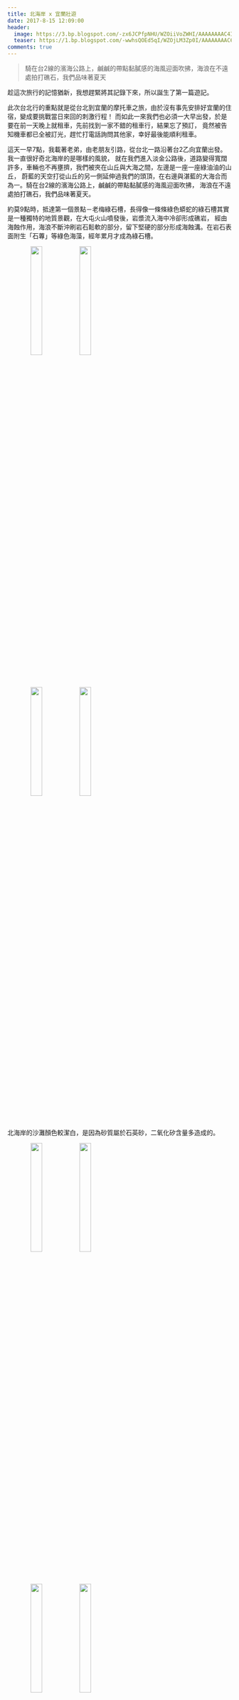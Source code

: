```yaml
---
title: 北海岸 x 宜蘭壯遊
date: 2017-8-15 12:09:00
header:
  image: https://3.bp.blogspot.com/-zx6JCPfpNHU/WZOiiVoZWHI/AAAAAAAAC4I/84D0mx2tuwMwqdtrQPGdcx64_o7bI51EwCKgBGAs/s1600/DSC_0339.JPG
  teaser: https://1.bp.blogspot.com/-wwhsQOEd5qI/WZOjLM3Zp0I/AAAAAAAAC6A/PjkTtkcn90ki_rKXX1kBNPcBkV3g_i7hACKgBGAs/s1600/DSC_0328.JPG
comments: true
---
```


>騎在台2線的濱海公路上，鹹鹹的帶點黏膩感的海風迎面吹拂，海浪在不遠處拍打礁石，我們品味著夏天

趁這次旅行的記憶猶新，我想趕緊將其記錄下來，所以誕生了第一篇遊記。

此次台北行的重點就是從台北到宜蘭的摩托車之旅，由於沒有事先安排好宜蘭的住宿，變成要挑戰當日來回的刺激行程！
而如此一來我們也必須一大早出發，於是要在前一天晚上就租車，先前找到一家不錯的租車行，結果忘了預訂，
竟然被告知機車都已全被訂光，趕忙打電話詢問其他家，幸好最後能順利租車。

這天一早7點，我載著老弟，由老朋友引路，從台北一路沿著台2乙向宜蘭出發。我一直很好奇北海岸的是哪樣的風貌，
就在我們進入淡金公路後，道路變得寬闊許多，車輛也不再壅擠，我們被夾在山丘與大海之間，左邊是一座一座綠油油的山丘，
蔚藍的天空打從山丘的另一側延伸過我們的頭頂，在右邊與湛藍的大海合而為一。騎在台2線的濱海公路上，鹹鹹的帶點黏膩感的海風迎面吹拂，
海浪在不遠處拍打礁石，我們品味著夏天。

約莫9點時，抵達第一個景點－老梅綠石槽，長得像一條條綠色蟒蛇的綠石槽其實是一種獨特的地質景觀，在大屯火山噴發後，岩漿流入海中冷卻形成礁岩，
經由海蝕作用，海浪不斷沖刷岩石鬆軟的部分，留下堅硬的部分形成海蝕溝。在岩石表面附生「石蓴」等綠色海藻，經年累月才成為綠石槽。

<figure class="half">
    <img src="https://2.bp.blogspot.com/-Q-XbkA86dN4/WZOjhdinDII/AAAAAAAAC7I/woiPHtr5HIMdr7GWgMNAU_spl1JATisfACKgBGAs/s1600/DSC_0312.JPG" height="25%" width="25%">
    <img src="https://1.bp.blogspot.com/-tpiHSxDElew/WZOjhUAmtRI/AAAAAAAAC7I/BSVR6QDcnzUPO-LbJwnDKKJv6pZ0NH52wCKgBGAs/s1600/DSC_0314.JPG" height="25%" width="25%">
</figure>
<figure class="half">
    <img src="https://1.bp.blogspot.com/-tLr8VySNseg/WZOjheUZToI/AAAAAAAAC7I/uZAB2Xsi4tk5fKZGtJNqb7aDXe4jzkL6QCKgBGAs/s1600/DSC_0315.JPG" height="25%" width="25%">
    <img src="https://4.bp.blogspot.com/-IU6Uv_zWdbc/WZOjhXPt5eI/AAAAAAAAC7I/mAbffZ6g90UjlBLMVdQZK8Yj1KvuzkQLgCKgBGAs/s1600/DSC_0317.JPG" height="25%" width="25%">
</figure>

北海岸的沙灘顏色較潔白，是因為砂質屬於石英砂，二氧化矽含量多造成的。

<figure class="half">
    <img src="https://4.bp.blogspot.com/-gEzKw7xJ-sY/WZOjhfDPIsI/AAAAAAAAC7I/cxvdNmT1gW82uA7o00kfoGoGPn3CVjRgQCKgBGAs/s1600/DSC_0321.JPG" height="25%" width="25%">
    <img src="https://3.bp.blogspot.com/-8-lHkpkuW-U/WZOjhR2-CoI/AAAAAAAAC7I/H8UlG8v9fsEjdPyMB2TJaBuCN85DIf_rQCKgBGAs/s1600/DSC_0324.JPG" height="25%" width="25%">
</figure>
<figure class="half">
    <img src="https://4.bp.blogspot.com/-mcMDNq9BiQc/WZOjheNZqRI/AAAAAAAAC7I/Q2rMv_B67x4gxINCjbh-Ub-9U8-N_CgsQCKgBGAs/s1600/DSC_0325.JPG" height="25%" width="25%">
    <img src="https://4.bp.blogspot.com/-Rb7fXlf_aKA/WZOjhXZj2AI/AAAAAAAAC7I/hQ-O9CfMA-IDJh7R6fBDJ2hDkxkHZ-8UgCKgBGAs/s1600/DSC_0326.JPG" height="25%" width="25%">
</figure>
<figure class="half">
    <img src="https://3.bp.blogspot.com/-ZLDdRQ7hVN8/WZOjhajDWcI/AAAAAAAAC7I/JEl_M4bFo9AersRgblm0Q5YR_VimscSswCKgBGAs/s1600/DSC_0328.JPG" height="25%" width="25%">
    <img src="https://2.bp.blogspot.com/-yXb0ufZ5_Pw/WZOjhZuiH6I/AAAAAAAAC7I/RrInUAP08S8GJQGSLN_lV_CIRnZ8tbz1QCKgBGAs/s1600/DSC_0331.JPG" height="25%" width="25%">
</figure>

在這種艷陽高照的上午，應該除了我們這三個瘋子之外沒有人會來這裡吧，但換個方式想，等於我們包下整片純淨沙灘！

<figure class="half">
    <img src="https://2.bp.blogspot.com/-a7TxFpJmzCw/WZOjhfjRKPI/AAAAAAAAC7I/QUivITrewhE4QOF0RQ6Nl9AfaWln_cXkACKgBGAs/s1600/DSC_0332.JPG" height="25%" width="25%">
    <img src="https://4.bp.blogspot.com/-yi7t0ilc-JQ/WZOjhcxAM6I/AAAAAAAAC7I/1sVylyJfzbQTPtLBWqOmSbXknEyZjl12ACKgBGAs/s1600/DSC_0333.JPG" height="25%" width="25%">
</figure>
<div class="left">
    <div class="div1"></div><img src="https://3.bp.blogspot.com/-C7n7rlGVaog/WZOkecNXTDI/AAAAAAAAC-Q/bR3kH_k4Q8QEMHyjkOvWLFnXRAIRMJe1gCKgBGAs/s1600/DSC_0319.JPG" height="25%" width="25%">
    <div class="div2"><img src="https://3.bp.blogspot.com/-W2vQi5nviCs/WZOkeXl7glI/AAAAAAAAC-Q/TaKup0ngEmcScj9rRzIp3D_JRzSVwm1CQCKgBGAs/s1600/DSC_0313.JPG" height="25%" width="25%"></div>
    </div>
    <div class="div3"><img src="https://4.bp.blogspot.com/-LeS_R2rHI6U/WZOkeXXYNYI/AAAAAAAAC-Q/p44jgxedyEMrbJgWjs0CicEAw9ty4qDSgCKgBGAs/s1600/DSC_0330.JPG" height="25%" width="25%"></div>
</div>

離開老梅後來到基隆的望幽谷，這裡是一個V字形的山谷，站在開口處可以眺望遠方的基隆嶼，因為鄰近八斗子漁港，常常還能見到遊艇劃過海面的畫面。
沿著台階步入下方谷地，兩旁綠地圍繞，青草味混合海水鹹味，再往前走上沿著山陵線搭建的木棧道，視野頓時開闊起來，豆腐岩與淺水灘伴著潮汐在腳下喧囂，
隔著一片海的基隆嶼透過薄霧靜靜地對望，非但望幽，亦忘憂。

<figure class="half">
    <img src="https://4.bp.blogspot.com/-JYh8VXpXWHc/WZOqXCgvrMI/AAAAAAAADNU/kr-aiKKQXzQxTB3lA8zxjG6Cowrr-G14gCKgBGAs/s1600/DSC_0337.JPG" height="25%" width="25%">
    <img src="https://1.bp.blogspot.com/-CcIt31E1x_U/WZOqXPj0KYI/AAAAAAAADNU/d29mMqDAThYfAINVP-kTPKkgXksgHyfEgCKgBGAs/s1600/DSC_0338.JPG" height="25%" width="25%">
</figure>
<figure class="half">
    <img src="https://2.bp.blogspot.com/-nEusFfTDlKk/WZOqXIyP4II/AAAAAAAADNU/GgiZ44wEVwUTOPGNythiOt_I9oJOBWTKACKgBGAs/s1600/DSC_0340.JPG" height="25%" width="25%">
    <img src="https://3.bp.blogspot.com/-rerEaamyUes/WZOqXL-0AOI/AAAAAAAADNU/Q-NEQYA-KqYifmABzcGHHR77XJFOxDFrACKgBGAs/s1600/DSC_0339.JPG" height="25%" width="25%">
</figure>
<figure>
    <img src="https://4.bp.blogspot.com/-kRj7qZ_WqC4/WZOq32_Bf6I/AAAAAAAADOs/vlztBeEfJKs9FGbp-RsMLYN7HaF3eqBjQCKgBGAs/s1600/FB_IMG_1502766935010.jpg" height="25%" width="25%">
</figure>

其實底下的海灘是可以下去玩水的，不過礙於時間已過中午，我們還需趕路，所以決定先到基隆市區解決午餐問題。實在是酷熱，雖然狂噴防曬仍有曬傷的跡象，
看了下氣象，北台灣的溫度已經紫爆，但愈是豔陽愈映照著我們的壯志，愈是高溫愈滾沸著我們的熱血，吃完午餐我們繼續上路。

接著來到台灣的極東點－三貂角燈塔，


